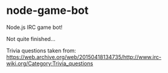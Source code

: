 # node-game-bot
Node.js IRC game bot!

Not quite finished...

Trivia questions taken from: https://web.archive.org/web/20150418134735/http://www.irc-wiki.org/Category:Trivia_questions
